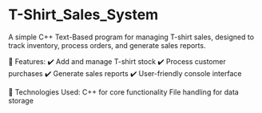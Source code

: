 # T-Shirt_Sales_System
A simple C++ Text-Based program for managing T-shirt sales, designed to track inventory, process orders, and generate sales reports.

📌 Features:
✔️ Add and manage T-shirt stock
✔️ Process customer purchases
✔️ Generate sales reports
✔️ User-friendly console interface

🔧 Technologies Used:
C++ for core functionality
File handling for data storage

